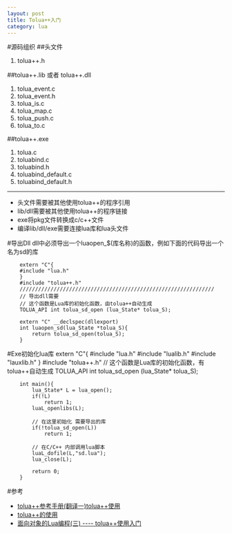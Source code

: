 ```yaml
---
layout: post
title: Tolua++入门
category: lua
---
```


#源码组织
##头文件
1. tolua++.h

##tolua++.lib 或者 tolua++.dll
1. tolua_event.c
1. tolua_event.h
1. tolua_is.c
1. tolua_map.c
1. tolua_push.c
1. tolua_to.c
 
##tolua++.exe
1. tolua.c
1. toluabind.c
1. toluabind.h
1. toluabind_default.c
1. toluabind_default.h

---
* 头文件需要被其他使用tolua++的程序引用
* lib/dll需要被其他使用tolua++的程序链接
* exe将pkg文件转换成c/c++文件
* 编译lib/dll/exe需要连接lua库和lua头文件

#导出Dll
dll中必须导出一个luaopen_$(库名称)的函数，例如下面的代码导出一个名为sd的库

        extern "C"{
        #include "lua.h"
        }
        #include "tolua++.h"
        ///////////////////////////////////////////////////////////////
        // 导出dll需要
        // 这个函数是Lua库的初始化函数，由tolua++自动生成
        TOLUA_API int tolua_sd_open (lua_State* tolua_S);

        extern "C" __declspec(dllexport) 
        int luaopen_sd(lua_State *tolua_S){
            return tolua_sd_open(tolua_S);
        }

#Exe初始化lua库
        extern "C"{
        #include "lua.h"
        #include "lualib.h"
        #include "lauxlib.h"
        }
        #include "tolua++.h"
        // 这个函数是Lua库的初始化函数，有tolua++自动生成
        TOLUA_API int tolua_sd_open (lua_State* tolua_S);

        int main(){
            lua_State* L = lua_open();
            if(!L)
                return 1;
            luaL_openlibs(L);

            // 在这里初始化 需要导出的库
            if(!tolua_sd_open(L))
                return 1;

            // 在C/C++ 内部调用lua脚本
            luaL_dofile(L,"sd.lua");
            lua_close(L);

            return 0;
        }

#参考
* [tolua++参考手册(翻译一)tolua++使用](http://blog.csdn.net/obsona/article/details/3478518)
* [tolua++的使用](http://blog.csdn.net/summerhust/article/details/6451135)
* [面向对象的Lua编程(三) ---- tolua++使用入门](http://bbs.ogdev.net/TopicContent.aspx?BoardID=2&TopicID=1594)


